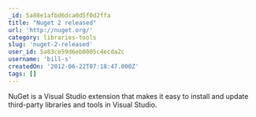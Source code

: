 ```yaml
---
_id: 5a88e1afbd6dca0d5f0d2ffa
title: "Nuget 2 released"
url: 'http://nuget.org/'
category: libraries-tools
slug: 'nuget-2-released'
user_id: 5a83ce59d6eb0005c4ecda2c
username: 'bill-s'
createdOn: '2012-06-22T07:18:47.000Z'
tags: []
---
```


NuGet is a Visual Studio extension that makes it easy to install and update third-party libraries and tools in Visual Studio.
